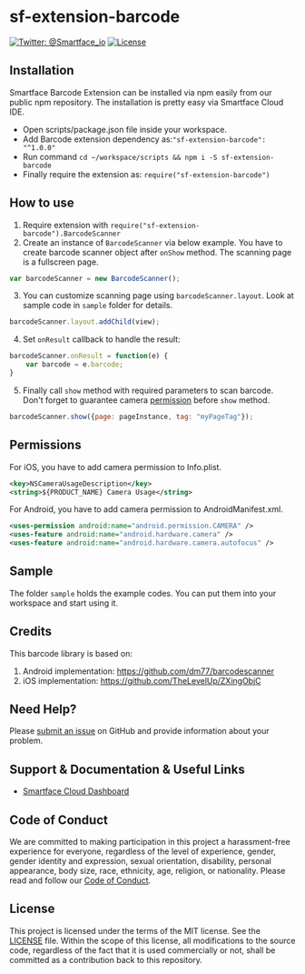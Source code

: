 # sf-extension-barcode
[![Twitter: @Smartface_io](https://img.shields.io/badge/contact-@Smartface_io-blue.svg?style=flat)](https://twitter.com/smartface_io)
[![License](https://img.shields.io/badge/license-MIT-green.svg?style=flat)](https://raw.githubusercontent.com/smartface/sf-extension-barcode/master/LICENSE)
## Installation
Smartface Barcode Extension can be installed via npm easily from our public npm repository. The installation is pretty easy via Smartface Cloud IDE.
- Open scripts/package.json file inside your workspace.
- Add Barcode extension dependency as:`"sf-extension-barcode": "^1.0.0"`
- Run command `cd ~/workspace/scripts && npm i -S sf-extension-barcode`
- Finally require the extension as: `require("sf-extension-barcode")`
## How to use
1) Require extension with `require("sf-extension-barcode").BarcodeScanner`
2) Create an instance of `BarcodeScanner` via below example. You have to create barcode scanner object after `onShow` method. The scanning page is a fullscreen page.
```javascript
var barcodeScanner = new BarcodeScanner();
```
3) You can customize scanning page using `barcodeScanner.layout`. Look at sample code in `sample` folder for details.
```javascript
barcodeScanner.layout.addChild(view);
```
4) Set `onResult` callback to handle the result: 
```javascript
barcodeScanner.onResult = function(e) {
    var barcode = e.barcode;
}
```
5) Finally call `show` method with required parameters to scan barcode. Don't forget to guarantee camera [permission](#permissions) before `show` method.
```javascript
barcodeScanner.show({page: pageInstance, tag: "myPageTag"});
```
## Permissions
 For iOS, you have to add camera permission to Info.plist.
```xml
<key>NSCameraUsageDescription</key>
<string>${PRODUCT_NAME} Camera Usage</string>
```
For Android, you have to add camera permission to AndroidManifest.xml.
```xml
<uses-permission android:name="android.permission.CAMERA" />
<uses-feature android:name="android.hardware.camera" />
<uses-feature android:name="android.hardware.camera.autofocus" />
```
## Sample
The folder `sample` holds the example codes. You can put them into your workspace and start using it. 
## Credits
This barcode library is based on:
1) Android implementation: https://github.com/dm77/barcodescanner
2) iOS implementation: https://github.com/TheLevelUp/ZXingObjC
## Need Help?
Please [submit an issue](https://github.com/smartface/sf-extension-barcode/issues) on GitHub and provide information about your problem.
## Support & Documentation & Useful Links
- [Smartface Cloud Dashboard](https://cloud.smartface.io)
## Code of Conduct
We are committed to making participation in this project a harassment-free experience for everyone, regardless of the level of experience, gender, gender identity and expression, sexual orientation, disability, personal appearance, body size, race, ethnicity, age, religion, or nationality.
Please read and follow our [Code of Conduct](https://github.com/smartface/sf-extension-barcode/blob/master/CODE_OF_CONDUCT.md).
## License
This project is licensed under the terms of the MIT license. See the [LICENSE](https://raw.githubusercontent.com/smartface/sf-extension-barcode/master/LICENSE) file. Within the scope of this license, all modifications to the source code, regardless of the fact that it is used commercially or not, shall be committed as a contribution back to this repository.
